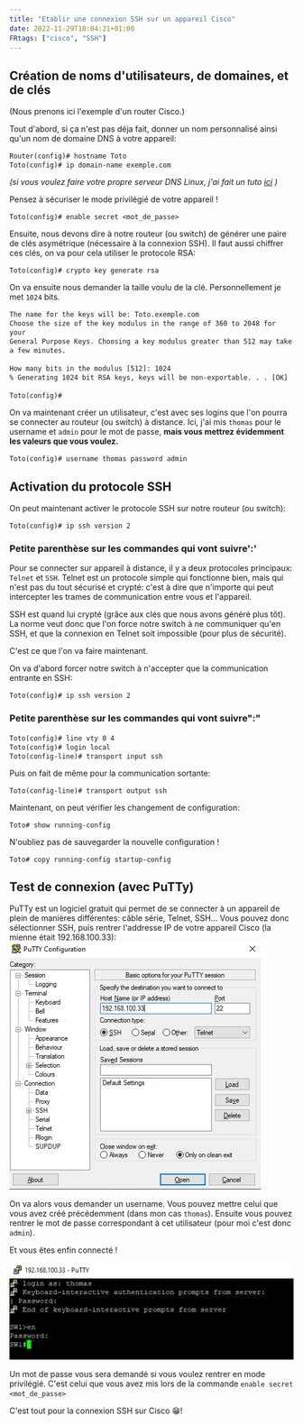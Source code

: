 ```yaml
---
title: "Etablir une connexion SSH sur un appareil Cisco"
date: 2022-11-29T10:04:21+01:00
FRtags: ["cisco", "SSH"]
---
```


## Création de noms d'utilisateurs, de domaines, et de clés ##

(Nous prenons ici l'exemple d'un router Cisco.)

Tout d'abord, si ça n'est pas déja fait, donner un nom personnalisé ainsi qu'un nom de domaine DNS à votre appareil:

```console
Router(config)# hostname Toto
Toto(config)# ip domain-name exemple.com
```

*(si vous voulez faire votre propre serveur DNS Linux, j'ai fait un tuto [ici](/fr/notes/linux-dns/) )*

Pensez à sécuriser le mode privilégié de votre appareil !

```console
Toto(config)# enable secret <mot_de_passe>
```

Ensuite, nous devons dire à notre routeur (ou switch) de générer une paire de clés asymétrique (nécessaire à la connexion SSH).
Il faut aussi chiffrer ces clés, on va pour cela utiliser le protocole RSA:

```console
Toto(config)# crypto key generate rsa
```

On va ensuite nous demander la taille voulu de la clé. Personnellement je met `1024` bits.

```console
The name for the keys will be: Toto.exemple.com
Choose the size of the key modulus in the range of 360 to 2048 for your
General Purpose Keys. Choosing a key modulus greater than 512 may take a few minutes.

How many bits in the modulus [512]: 1024
% Generating 1024 bit RSA keys, keys will be non-exportable. . . [OK]

Toto(config)# 
```

On va maintenant créer un utilisateur, c'est avec ses logins que l'on pourra se connecter au routeur (ou switch) à distance.
Ici, j'ai mis `thomas` pour le username et `admin` pour le mot de passe, **mais vous mettrez évidemment les valeurs que vous voulez.**

```console
Toto(config)# username thomas password admin
```

## Activation du protocole SSH ##

On peut maintenant activer le protocole SSH sur notre routeur (ou switch):

```console
Toto(config)# ip ssh version 2
```

### Petite parenthèse sur les commandes qui vont suivre':' ###

Pour se connecter sur appareil à distance, il y a deux protocoles principaux: `Telnet` et `SSH`. Telnet est un protocole simple qui fonctionne bien, mais qui n'est pas du tout sécurisé et crypté: c'est à dire que n'importe qui peut intercepter les trames de communication entre vous et l'appareil.

SSH est quand lui crypté (grâce aux clés que nous avons généré plus tôt). La norme veut donc que l'on force notre switch à ne communiquer qu'en SSH, et que la connexion en Telnet soit impossible (pour plus de sécurité).

C'est ce que l'on va faire maintenant.

On va d'abord forcer notre switch à n'accepter que la communication entrante en SSH:

```console
Toto(config)# ip ssh version 2
```

### Petite parenthèse sur les commandes qui vont suivre":" ###

```console
Toto(config)# line vty 0 4
Toto(config)# login local
Toto(config-line)# transport input ssh
```

Puis on fait de même pour la communication sortante:

```console
Toto(config-line)# transport output ssh
```

Maintenant, on peut vérifier les changement de configuration:

```console
Toto# show running-config
```

N'oubliez pas de sauvegarder la nouvelle configuration !

```console
Toto# copy running-config startup-config 

```

## Test de connexion (avec PuTTy) ##

PuTTy est un logiciel gratuit qui permet de se connecter à un appareil de plein de manières différentes: câble série, Telnet, SSH...
Vous pouvez donc sélectionner SSH, puis rentrer l'addresse IP de votre appareil Cisco (la mienne était 192.168.100.33):
![putty](/images/putty.PNG)

On va alors vous demander un username. Vous pouvez mettre celui que vous avez créé précédemment (dans mon cas `thomas`).
Ensuite vous pouvez rentrer le mot de passe correspondant à cet utilisateur (pour moi c'est donc `admin`).

Et vous êtes enfin connecté !

![ssh](/images/ssh.PNG)

Un mot de passe vous sera demandé si vous voulez rentrer en mode privilégié. C'est celui que vous avez mis lors de la commande `enable secret <mot_de_passe>`

C'est tout pour la connexion SSH sur Cisco 😁!
